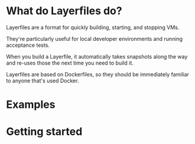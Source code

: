 # What do Layerfiles do?

Layerfiles are a format for quickly building, starting, and stopping VMs.

They're particularly useful for local developer environments and running acceptance tests.

When you build a Layerfile, it automatically takes snapshots along the way and re-uses those the next time you need to build it.

Layerfiles are based on Dockerfiles, so they should be immediately familiar to anyone that's used Docker.

# Examples

# Getting started